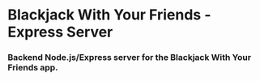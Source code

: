 # Blackjack With Your Friends - Express Server

### Backend Node.js/Express server for the Blackjack With Your Friends app.